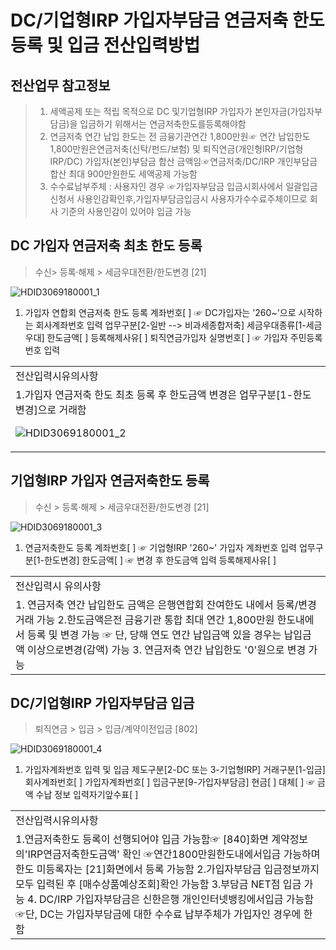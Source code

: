 # DC/기업형IRP 가입자부담금 연금저축 한도 등록 및 입금 전산입력방법
## 전산업무 참고정보
> 1. 세액공제 또는 적립 목적으로 DC 및기업형IRP 가입자가 본인자금(가입자부담금)을 입금하기 위해서는 연금저축한도를등록해야함
> 2. 연금저축 연간 납입 한도는 전 금융기관연간 1,800만원☞ 연간 납입한도 1,800만원은연금저축(신탁/펀드/보험) 및 퇴직연금(개인형IRP/기업형IRP/DC) 가입자(본인)부담금 합산 금액임☞연금저축/DC/IRP 개인부담금 합산 최대 900만원한도 세액공제 가능함
> 3. 수수료납부주체 : 사용자인 경우
> ☞가입자부담금 입금시회사에서 일괄입금신청서 사용인감확인후,가입자부담금입금시 사용자가수수료주체이므로 회사 기준의 사용인감이 있어야 입금 가능
## DC 가입자 연금저축 최초 한도 등록
> 수신> 등록·해제 > 세금우대전환/한도변경 [21]

![HDID3069180001_1](HDID3069180001_1.jpg)

1. 가입자 연합회 연금저축 한도 등록
계좌번호[ ] ☞ DC가입자는 '260~'으로 시작하는 회사계좌번호 입력
업무구분[2-일반 --> 비과세종합저축]
세금우대종류[1-세금우대]
한도금액[ ]
등록해제사유[ ]
퇴직연금가입자 실명번호[ ] ☞ 가입자 주민등록 번호 입력

<table><tbody><tr>
<td>
전산입력시유의사항</td></tr><tr>
<td>1.가입자 연금저축 한도 최초 등록 후 한도금액 변경은 업무구분[1-한도변경]으로 거래함

![HDID3069180001_2](HDID3069180001_2.jpg)
</td></tr></tbody>
</table>


## 기업형IRP 가입자 연금저축한도 등록
> 수신 > 등록·해제 > 세금우대전환/한도변경 [21]

![HDID3069180001_3](HDID3069180001_3.jpg)

1. 연금저축한도 등록
계좌번호[ ] ☞ 기업형IRP '260~' 가입자 계좌번호 입력
업무구분[1-한도변경]
한도금액[ ] ☞ 변경 후 한도금액 입력
등록해제사유[ ]

<table><tbody><tr>
<td>
전산입력시 유의사항</td></tr><tr>
<td>1. 연금저축 연간 납입한도 금액은 은행연합회 잔여한도 내에서 등록/변경 거래 가능
2.한도금액은전 금융기관 통합 최대 연간 1,800만원 한도내에서 등록 및 변경 가능
☞ 단, 당해 연도 연간 납입금액 있을 경우는 납입금액 이상으로변경(감액) 가능
3. 연금저축 연간 납입한도 '0'원으로 변경 가능</td></tr></tbody>
</table>


## DC/기업형IRP 가입자부담금 입금
> 퇴직연금 > 입금 > 입금/계약이전입금 [802]

![HDID3069180001_4](HDID3069180001_4.jpg)

1. 가입자계좌번호 입력 및 입금
제도구분[2-DC 또는 3-기업형IRP]
거래구분[1-입금]
회사계좌번호[ ]
가입자계좌번호[ ]
입금구분[9-가입자부담금]
현금[ ]
대체[ ] ☞ 금액 수납 정보 입력자기앞수표[ ]

<table><tbody><tr>
<td>
전산입력시유의사항</td></tr><tr>
<td>1.연금저축한도 등록이 선행되어야 입금 가능함☞ [840]화면 계약정보의'IRP연금저축한도금액' 확인
☞연간1800만원한도내에서입금 가능하며한도 미등록자는 [21]화면에서 등록 가능함
2.가입자부담금 입금정보까지 모두 입력된 후 [매수상품예상조회]확인 가능함
3.부담금 NET점 입금 가능
4. DC/IRP 가입자부담금은 신한은행 개인인터넷뱅킹에서입금 가능함☞단, DC는 가입자부담금에 대한 수수료 납부주체가 가입자인 경우에 한함</td></tr></tbody>
</table>



